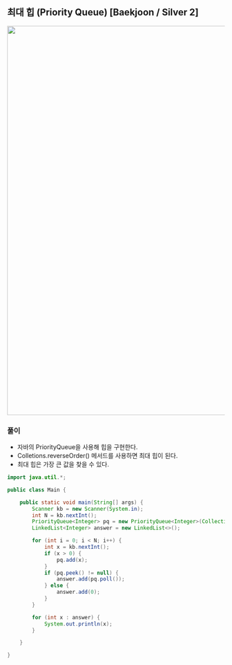## 최대 힙 (Priority Queue) [Baekjoon / Silver 2]

<img src="https://user-images.githubusercontent.com/35963403/190847519-db2f5141-d23c-4e2f-8414-5baed3e79552.png" width="900">

### 풀이

- 자바의 PriorityQueue을 사용해 힙을 구현한다.
- Colletions.reverseOrder() 메서드를 사용하면 최대 힙이 된다.
- 최대 힙은 가장 큰 값을 찾을 수 있다.

```java
import java.util.*;

public class Main {

    public static void main(String[] args) {
        Scanner kb = new Scanner(System.in);
        int N = kb.nextInt();
        PriorityQueue<Integer> pq = new PriorityQueue<Integer>(Collections.reverseOrder());
        LinkedList<Integer> answer = new LinkedList<>();

        for (int i = 0; i < N; i++) {
            int x = kb.nextInt();
            if (x > 0) {
                pq.add(x);
            }
            if (pq.peek() != null) {
                answer.add(pq.poll());
            } else {
                answer.add(0);
            }
        }

        for (int x : answer) {
            System.out.println(x);
        }

    }

}
```